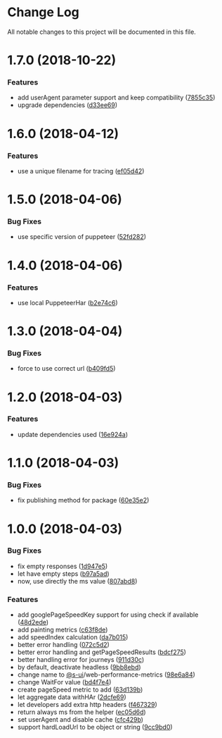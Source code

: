 # Change Log

All notable changes to this project will be documented in this file.

<a name="1.7.0"></a>
# 1.7.0 (2018-10-22)


### Features

* add userAgent parameter support and keep compatibility ([7855c35](https://github.com/SUI-Components/sokutei/commit/7855c35))
* upgrade dependencies ([d33ee69](https://github.com/SUI-Components/sokutei/commit/d33ee69))



<a name="1.6.0"></a>
# 1.6.0 (2018-04-12)


### Features

* use a unique filename for tracing ([ef05d42](https://github.com/SUI-Components/sokutei/commit/ef05d42))



<a name="1.5.0"></a>
# 1.5.0 (2018-04-06)


### Bug Fixes

* use specific version of puppeteer ([52fd282](https://github.com/SUI-Components/sokutei/commit/52fd282))



<a name="1.4.0"></a>
# 1.4.0 (2018-04-06)


### Features

* use local PuppeteerHar ([b2e74c6](https://github.com/SUI-Components/sokutei/commit/b2e74c6))



<a name="1.3.0"></a>
# 1.3.0 (2018-04-04)


### Bug Fixes

* force to use correct url ([b409fd5](https://github.com/SUI-Components/sokutei/commit/b409fd5))



<a name="1.2.0"></a>
# 1.2.0 (2018-04-03)


### Features

* update dependencies used ([16e924a](https://github.com/SUI-Components/sokutei/commit/16e924a))



<a name="1.1.0"></a>
# 1.1.0 (2018-04-03)


### Bug Fixes

* fix publishing method for package ([60e35e2](https://github.com/SUI-Components/sokutei/commit/60e35e2))



<a name="1.0.0"></a>
# 1.0.0 (2018-04-03)


### Bug Fixes

* fix empty responses ([1d947e5](https://github.com/SUI-Components/sokutei/commit/1d947e5))
* let have empty steps ([b97a5ad](https://github.com/SUI-Components/sokutei/commit/b97a5ad))
* now, use directly the ms value ([807abd8](https://github.com/SUI-Components/sokutei/commit/807abd8))


### Features

* add googlePageSpeedKey support for using check if available ([48d2ede](https://github.com/SUI-Components/sokutei/commit/48d2ede))
* add painting metrics ([c63f8de](https://github.com/SUI-Components/sokutei/commit/c63f8de))
* add speedIndex calculation ([da7b015](https://github.com/SUI-Components/sokutei/commit/da7b015))
* better error handling ([072c5d2](https://github.com/SUI-Components/sokutei/commit/072c5d2))
* better error handling and getPageSpeedResults ([bdcf275](https://github.com/SUI-Components/sokutei/commit/bdcf275))
* better handling error for journeys ([911d30c](https://github.com/SUI-Components/sokutei/commit/911d30c))
* by default, deactivate headless ([9bb8ebd](https://github.com/SUI-Components/sokutei/commit/9bb8ebd))
* change name to [@s-ui](https://github.com/s-ui)/web-performance-metrics ([98e6a84](https://github.com/SUI-Components/sokutei/commit/98e6a84))
* change WaitFor value ([bd4f7e4](https://github.com/SUI-Components/sokutei/commit/bd4f7e4))
* create pageSpeed metric to add ([63d139b](https://github.com/SUI-Components/sokutei/commit/63d139b))
* let aggregate data withHAr ([2dcfe69](https://github.com/SUI-Components/sokutei/commit/2dcfe69))
* let developers add extra http headers ([f467329](https://github.com/SUI-Components/sokutei/commit/f467329))
* return always ms from the helper ([ec05d6d](https://github.com/SUI-Components/sokutei/commit/ec05d6d))
* set userAgent and disable cache ([cfc429b](https://github.com/SUI-Components/sokutei/commit/cfc429b))
* support hardLoadUrl to be object or string ([9cc9bd0](https://github.com/SUI-Components/sokutei/commit/9cc9bd0))



